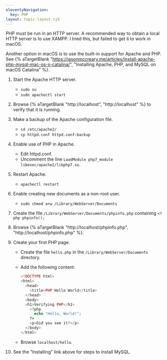 ```yaml
---
eleventyNavigation:
  key: PHP
layout: topic-layout.njk
---
```


PHP must be run in an HTTP server.
A recommended way to obtain a local HTTP server
is to use XAMPP. I tried this, but failed to get it to work in macOS.

Another option in macOS is to use the built-in support for Apache and PHP.
See {% aTargetBlank
"https://jasonmccreary.me/articles/install-apache-php-mysql-mac-os-x-catalina/",
"Installing Apache, PHP, and MySQL on macOS Catalina" %}.

1. Start the Apache HTTP server.
   - `sudo su`
   - `sudo apachectl start`
1. Browse {% aTargetBlank "http://localhost", "http://localhost" %}
   to verify that it is running.
1. Make a backup of the Apache configuration file.
   - `cd /etc/apache2/`
   - `cp httpd.conf httpd.conf-backup`
1. Enable use of PHP in Apache.
   - Edit httpd.conf.
   - Uncomment the line `LoadModule php7_module libexec/apache2/libphp7.so`.
1. Restart Apache.
   - `apachectl restart`
1. Enable creating new documents as a non-root user.
   - `sudo chmod a+w /Library/WebServer/Documents`
1. Create the file `/Library/WebServer/Documents/phpinfo.php`
   containing `<?php phpinfo();`
1. Browse {% aTargetBlank "http://localhost/phpinfo.php", "http://localhost/phpinfo.php" %}.
1. Create your first PHP page.

   - Create the file `hello.php`
     in the `/Library/WebServer/Documents` directory.
   - Add the following content:

     ```php
     <!DOCTYPE html>
     <html>
       <head>
         <title>PHP Hello World</title>
       </head>
       <body>
       <h1>Verifying PHP</h1>
         <?php
           echo "Hello, World!";
         ?>
         <p>Did you see it?</p>
       </body>
     </html>
     ```

   - Browse `localhost/hello`.

1. See the "Installing" link above for steps to install MySQL.
